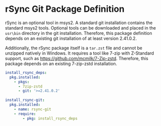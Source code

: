 rSync Git Package Definition
============================

rSync is an optional tool in msys2. A standard git installation contains the
standard msys2 tools. Optional tools can be downloaded and placed in the
``usr\bin`` directory in the git installation. Therefore, this package
definition depends on an existing git installation of at least version 2.41.0.2.

Additionally, the rSync package itself is a ``tar.zst`` file and cannot be
unzipped natively in Windows. It requires a tool like 7-zip with Z-Standard
support, such as https://github.com/mcmilk/7-Zip-zstd. Therefore, this package
depends on an existing 7-zip-zstd installation.

```yaml
install_rsync_deps:
  pkg.installed:
    - pkgs:
      - 7zip-zstd
      - git: '>=2.41.0.2'
      
install_rsync-git:
  pkg.installed:
    - name: rsync-git
    - require:
        - pkg: install_rsync_deps
```
